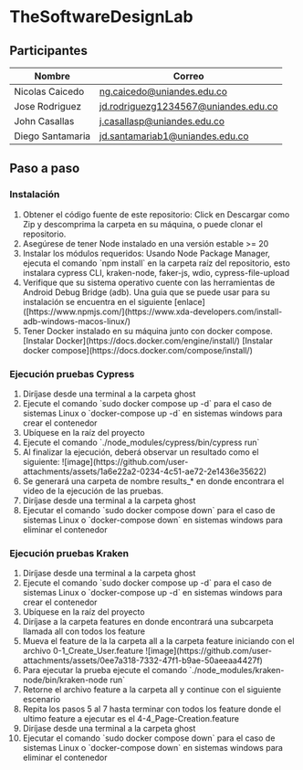 # TheSoftwareDesignLab

## Participantes
Nombre | Correo
-------|--------
Nicolas Caicedo | ng.caicedo@uniandes.edu.co
Jose Rodriguez | jd.rodriguezg1234567@uniandes.edu.co
John Casallas | j.casallasp@uniandes.edu.co
Diego Santamaria | jd.santamariab1@uniandes.edu.co

## Paso a paso
### Instalación
<ol>
  <li>Obtener el código fuente de este repositorio: Click en Descargar como Zip y descomprima la carpeta en su máquina, o puede clonar el repositorio.</li>
  <li>Asegúrese de tener Node instalado en una versión estable >= 20 </li>
  <li>Instalar los módulos requeridos: Usando Node Package Manager, ejecuta el comando `npm install` en la carpeta raíz del repositorio, esto instalara cypress CLI, kraken-node, faker-js, wdio, cypress-file-upload</li>
  <li>Verifique que su sistema operativo cuente con las herramientas de Android Debug Bridge (adb). Una guia que se puede usar para su instalación se encuentra en el siguiente [enlace]([https://www.npmjs.com/](https://www.xda-developers.com/install-adb-windows-macos-linux/)</li>
  <li>Tener Docker instalado en su máquina junto con docker compose. [Instalar Docker](https://docs.docker.com/engine/install/) [Instalar docker compose](https://docs.docker.com/compose/install/)</li>
</ol>

### Ejecución pruebas Cypress
<ol>
  <li>Diríjase desde una terminal a la carpeta ghost</li>
  <li>Ejecute el comando `sudo docker compose up -d` para el caso de sistemas Linux o `docker-compose up -d` en sistemas windows para crear el contenedor</li>
  <li>Ubíquese en la raíz del proyecto</li>
  <li>Ejecute el comando `./node_modules/cypress/bin/cypress run`</li>
  <li>Al finalizar la ejecución, deberá observar un resultado como el siguiente: ![image](https://github.com/user-attachments/assets/1a6e22a2-0234-4c51-ae72-2e1436e35622)
</li>
  <li>Se generará una carpeta de nombre results_* en donde encontrara el video de la ejecución de las pruebas.</li>
  <li>Diríjase desde una terminal a la carpeta ghost</li>
  <li>Ejecutar el comando `sudo docker compose down` para el caso de sistemas Linux o `docker-compose down` en sistemas windows para eliminar el contenedor</li>
</ol>

### Ejecución pruebas Kraken
<ol>
  <li>Diríjase desde una terminal a la carpeta ghost</li>
  <li>Ejecute el comando `sudo docker compose up -d` para el caso de sistemas Linux o `docker-compose up -d` en sistemas windows para crear el contenedor</li>
  <li>Ubíquese en la raíz del proyecto</li>
  <li>Diríjase a la carpeta features en donde encontrará una subcarpeta llamada all con todos los feature</li>
  <li>Mueva el feature de la la carpeta all a la carpeta feature iniciando con el archivo 0-1_Create_User.feature ![image](https://github.com/user-attachments/assets/0ee7a318-7332-47f1-b9ae-50aeeaa4427f)
</li>
  <li>Para ejecutar la prueba ejecute el comando `./node_modules/kraken-node/bin/kraken-node run`</li>
  <li>Retorne el archivo feature a la carpeta all y continue con el siguiente escenario</li>
  <li>Repita los pasos 5 al 7 hasta terminar con todos los feature donde el ultimo feature a ejecutar es el 4-4_Page-Creation.feature</li>
  <li>Diríjase desde una terminal a la carpeta ghost</li>
  <li>Ejecutar el comando `sudo docker compose down` para el caso de sistemas Linux o `docker-compose down` en sistemas windows para eliminar el contenedor</li>
</ol>
